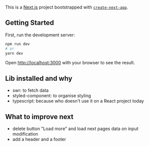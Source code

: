 This is a [Next.js](https://nextjs.org/) project bootstrapped with [`create-next-app`](https://github.com/vercel/next.js/tree/canary/packages/create-next-app).

## Getting Started

First, run the development server:

```bash
npm run dev
# or
yarn dev
```

Open [http://localhost:3000](http://localhost:3000) with your browser to see the result.

## Lib installed and why

- swr: to fetch data
- styled-component: to organise styling
- typescript: because who doesn't use it on a React project today

## What to improve next

- delete button "Load more" and load next pages data on input modification
- add a header and a footer
